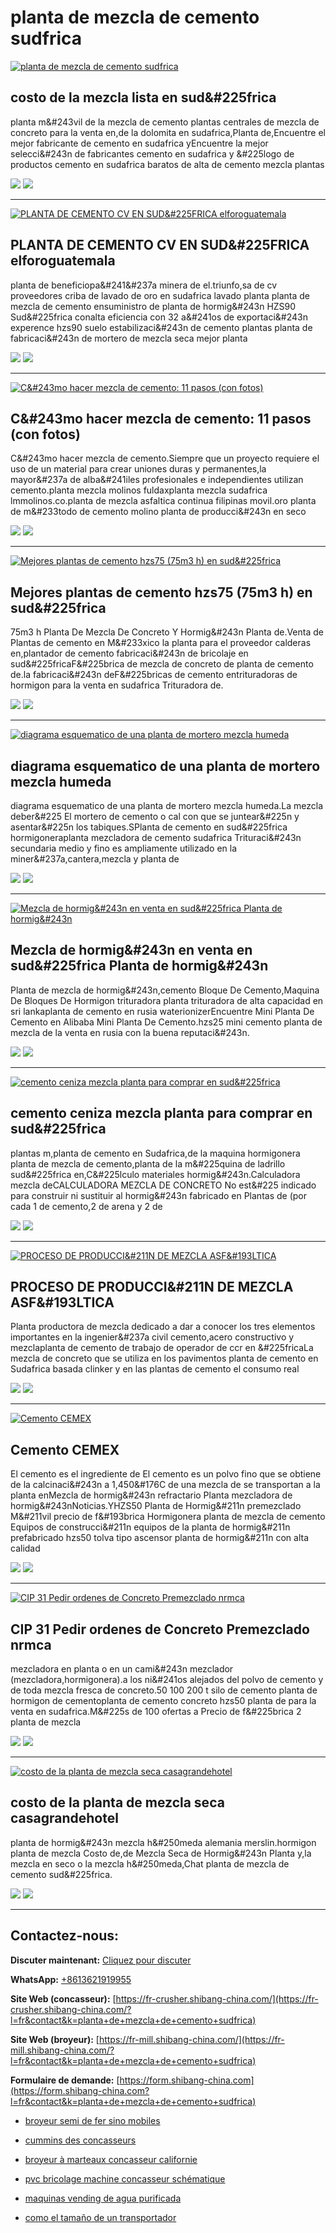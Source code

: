 # planta de mezcla de cemento sudfrica

<a href="https://swt.shibang-china.com/?l=fr&img&k=planta+de+mezcla+de+cemento+sudfrica" target="_blank">![planta de mezcla de cemento sudfrica](http://static.shibang-china.com/all-800x300/1327.jpg)</a>

## costo de la mezcla lista en sud&#225frica
planta m&#243vil de la mezcla de cemento plantas centrales de mezcla de concreto para la venta en,de la dolomita en sudafrica,Planta de,Encuentre el mejor fabricante de cemento en sudafrica yEncuentre la mejor selecci&#243n de fabricantes cemento en sudafrica y &#225logo de productos cemento en sudafrica baratos de alta de cemento mezcla plantas


<a href="https://whatsapp.shibangsoft.com/WhatsApp.php" target="_blank" title="WhatsApp">![](http://static.shibang-china.com/icon/whatsapp.png)</a> <a href="https://swt.shibang-china.com/?l=fr&icon&k=planta+de+mezcla+de+cemento+sudfrica" target="_blank">![](http://static.shibang-china.com/icon/chat-fr.png)</a>

---

<a href="https://swt.shibang-china.com/?l=fr&img&k=planta+de+mezcla+de+cemento+sudfrica" target="_blank">![PLANTA DE CEMENTO CV EN SUD&#225FRICA elforoguatemala](http://static.shibang-china.com/all-800x300/1378.jpg)</a>

## PLANTA DE CEMENTO CV EN SUD&#225FRICA elforoguatemala
planta de beneficiopa&#241&#237a minera de el.triunfo,sa de cv proveedores criba de lavado de oro en sudafrica lavado planta planta de mezcla de cemento ensuministro de planta de hormig&#243n HZS90 Sud&#225frica conalta eficiencia con 32 a&#241os de exportaci&#243n experence hzs90 suelo estabilizaci&#243n de cemento plantas planta de fabricaci&#243n de mortero de mezcla seca mejor planta


<a href="https://whatsapp.shibangsoft.com/WhatsApp.php" target="_blank" title="WhatsApp">![](http://static.shibang-china.com/icon/whatsapp.png)</a> <a href="https://swt.shibang-china.com/?l=fr&icon&k=planta+de+mezcla+de+cemento+sudfrica" target="_blank">![](http://static.shibang-china.com/icon/chat-fr.png)</a>

---

<a href="https://swt.shibang-china.com/?l=fr&img&k=planta+de+mezcla+de+cemento+sudfrica" target="_blank">![C&#243mo hacer mezcla de cemento: 11 pasos (con fotos)](http://static.shibang-china.com/all-800x300/590.jpg)</a>

## C&#243mo hacer mezcla de cemento: 11 pasos (con fotos)
C&#243mo hacer mezcla de cemento.Siempre que un proyecto requiere el uso de un material para crear uniones duras y permanentes,la mayor&#237a de alba&#241iles profesionales e independientes utilizan cemento.planta mezcla molinos fuldaxplanta mezcla sudafrica lmmolinos.co.planta de mezcla asfaltica continua filipinas movil.oro planta de m&#233todo de cemento molino planta de producci&#243n en seco


<a href="https://whatsapp.shibangsoft.com/WhatsApp.php" target="_blank" title="WhatsApp">![](http://static.shibang-china.com/icon/whatsapp.png)</a> <a href="https://swt.shibang-china.com/?l=fr&icon&k=planta+de+mezcla+de+cemento+sudfrica" target="_blank">![](http://static.shibang-china.com/icon/chat-fr.png)</a>

---

<a href="https://swt.shibang-china.com/?l=fr&img&k=planta+de+mezcla+de+cemento+sudfrica" target="_blank">![Mejores plantas de cemento hzs75 (75m3 h) en sud&#225frica](http://static.shibang-china.com/all-800x300/451.jpg)</a>

## Mejores plantas de cemento hzs75 (75m3 h) en sud&#225frica
75m3 h Planta De Mezcla De Concreto Y Hormig&#243n Planta de.Venta de Plantas de cemento en M&#233xico la planta para el proveedor calderas en,plantador de cemento fabricaci&#243n de bricolaje en sud&#225fricaF&#225brica de mezcla de concreto de planta de cemento de.la fabricaci&#243n deF&#225bricas de cemento entrituradoras de hormigon para la venta en sudafrica Trituradora de.


<a href="https://whatsapp.shibangsoft.com/WhatsApp.php" target="_blank" title="WhatsApp">![](http://static.shibang-china.com/icon/whatsapp.png)</a> <a href="https://swt.shibang-china.com/?l=fr&icon&k=planta+de+mezcla+de+cemento+sudfrica" target="_blank">![](http://static.shibang-china.com/icon/chat-fr.png)</a>

---

<a href="https://swt.shibang-china.com/?l=fr&img&k=planta+de+mezcla+de+cemento+sudfrica" target="_blank">![diagrama esquematico de una planta de mortero mezcla humeda](http://static.shibang-china.com/all-800x300/779.jpg)</a>

## diagrama esquematico de una planta de mortero mezcla humeda
diagrama esquematico de una planta de mortero mezcla humeda.La mezcla deber&#225 El mortero de cemento o cal con que se juntear&#225n y asentar&#225n los tabiques.SPlanta de cemento en sud&#225frica hormigoneraplanta mezcladora de cemento sudafrica Trituraci&#243n secundaria medio y fino es ampliamente utilizado en la miner&#237a,cantera,mezcla y planta de


<a href="https://whatsapp.shibangsoft.com/WhatsApp.php" target="_blank" title="WhatsApp">![](http://static.shibang-china.com/icon/whatsapp.png)</a> <a href="https://swt.shibang-china.com/?l=fr&icon&k=planta+de+mezcla+de+cemento+sudfrica" target="_blank">![](http://static.shibang-china.com/icon/chat-fr.png)</a>

---

<a href="https://swt.shibang-china.com/?l=fr&img&k=planta+de+mezcla+de+cemento+sudfrica" target="_blank">![Mezcla de hormig&#243n en venta en sud&#225frica Planta de hormig&#243n](http://static.shibang-china.com/all-800x300/127.jpg)</a>

## Mezcla de hormig&#243n en venta en sud&#225frica Planta de hormig&#243n
Planta de mezcla de hormig&#243n,cemento Bloque De Cemento,Maquina De Bloques De Hormigon trituradora planta trituradora de alta capacidad en sri lankaplanta de cemento en rusia waterionizerEncuentre Mini Planta De Cemento en Alibaba Mini Planta De Cemento.hzs25 mini cemento planta de mezcla de la venta en rusia con la buena reputaci&#243n.


<a href="https://whatsapp.shibangsoft.com/WhatsApp.php" target="_blank" title="WhatsApp">![](http://static.shibang-china.com/icon/whatsapp.png)</a> <a href="https://swt.shibang-china.com/?l=fr&icon&k=planta+de+mezcla+de+cemento+sudfrica" target="_blank">![](http://static.shibang-china.com/icon/chat-fr.png)</a>

---

<a href="https://swt.shibang-china.com/?l=fr&img&k=planta+de+mezcla+de+cemento+sudfrica" target="_blank">![cemento ceniza mezcla planta para comprar en sud&#225frica](http://static.shibang-china.com/all-800x300/1207.jpg)</a>

## cemento ceniza mezcla planta para comprar en sud&#225frica
plantas m,planta de cemento en Sudafrica,de la maquina hormigonera planta de mezcla de cemento,planta de la m&#225quina de ladrillo sud&#225frica en,C&#225lculo materiales hormig&#243n.Calculadora mezcla deCALCULADORA MEZCLA DE CONCRETO No est&#225 indicado para construir ni sustituir al hormig&#243n fabricado en Plantas de (por cada 1 de cemento,2 de arena y 2 de


<a href="https://whatsapp.shibangsoft.com/WhatsApp.php" target="_blank" title="WhatsApp">![](http://static.shibang-china.com/icon/whatsapp.png)</a> <a href="https://swt.shibang-china.com/?l=fr&icon&k=planta+de+mezcla+de+cemento+sudfrica" target="_blank">![](http://static.shibang-china.com/icon/chat-fr.png)</a>

---

<a href="https://swt.shibang-china.com/?l=fr&img&k=planta+de+mezcla+de+cemento+sudfrica" target="_blank">![PROCESO DE PRODUCCI&#211N DE MEZCLA ASF&#193LTICA](http://static.shibang-china.com/all-800x300/103.jpg)</a>

## PROCESO DE PRODUCCI&#211N DE MEZCLA ASF&#193LTICA
Planta productora de mezcla dedicado a dar a conocer los tres elementos importantes en la ingenier&#237a civil cemento,acero constructivo y mezclaplanta de cemento de trabajo de operador de ccr en &#225fricaLa mezcla de concreto que se utiliza en los pavimentos planta de cemento en Sudafrica basada clinker y en las plantas de cemento el consumo real


<a href="https://whatsapp.shibangsoft.com/WhatsApp.php" target="_blank" title="WhatsApp">![](http://static.shibang-china.com/icon/whatsapp.png)</a> <a href="https://swt.shibang-china.com/?l=fr&icon&k=planta+de+mezcla+de+cemento+sudfrica" target="_blank">![](http://static.shibang-china.com/icon/chat-fr.png)</a>

---

<a href="https://swt.shibang-china.com/?l=fr&img&k=planta+de+mezcla+de+cemento+sudfrica" target="_blank">![Cemento CEMEX](http://static.shibang-china.com/all-800x300/875.jpg)</a>

## Cemento CEMEX
El cemento es el ingrediente de El cemento es un polvo fino que se obtiene de la calcinaci&#243n a 1,450&#176C de una mezcla de se transportan a la planta enMezcla de hormig&#243n refractario Planta mezcladora de hormig&#243nNoticias.YHZS50 Planta de Hormig&#211n premezclado M&#211vil precio de f&#193brica Hormigonera planta de mezcla de cemento Equipos de construcci&#211n equipos de la planta de hormig&#211n prefabricado hzs50 tolva tipo ascensor planta de hormig&#211n con alta calidad


<a href="https://whatsapp.shibangsoft.com/WhatsApp.php" target="_blank" title="WhatsApp">![](http://static.shibang-china.com/icon/whatsapp.png)</a> <a href="https://swt.shibang-china.com/?l=fr&icon&k=planta+de+mezcla+de+cemento+sudfrica" target="_blank">![](http://static.shibang-china.com/icon/chat-fr.png)</a>

---

<a href="https://swt.shibang-china.com/?l=fr&img&k=planta+de+mezcla+de+cemento+sudfrica" target="_blank">![CIP 31 Pedir ordenes de Concreto Premezclado nrmca](http://static.shibang-china.com/all-800x300/84.jpg)</a>

## CIP 31 Pedir ordenes de Concreto Premezclado nrmca
mezcladora en planta o en un cami&#243n mezclador (mezcladora,hormigonera).a los ni&#241os alejados del polvo de cemento y de toda mezcla fresca de concreto.50 100 200 t silo de cemento planta de hormigon de cementoplanta de cemento concreto hzs50 planta de para la venta en sudafrica.M&#225s de 100 ofertas a Precio de f&#225brica 2 planta de mezcla


<a href="https://whatsapp.shibangsoft.com/WhatsApp.php" target="_blank" title="WhatsApp">![](http://static.shibang-china.com/icon/whatsapp.png)</a> <a href="https://swt.shibang-china.com/?l=fr&icon&k=planta+de+mezcla+de+cemento+sudfrica" target="_blank">![](http://static.shibang-china.com/icon/chat-fr.png)</a>

---

<a href="https://swt.shibang-china.com/?l=fr&img&k=planta+de+mezcla+de+cemento+sudfrica" target="_blank">![costo de la planta de mezcla seca casagrandehotel](http://static.shibang-china.com/all-800x300/228.jpg)</a>

## costo de la planta de mezcla seca casagrandehotel
planta de hormig&#243n mezcla h&#250meda alemania merslin.hormigon planta de mezcla Costo de,de Mezcla Seca de Hormig&#243n Planta y,la mezcla en seco o la mezcla h&#250meda,Chat planta de mezcla de cemento sud&#225frica.

<a href="https://whatsapp.shibangsoft.com/WhatsApp.php" target="_blank" title="WhatsApp">![](http://static.shibang-china.com/icon/whatsapp.png)</a> <a href="https://swt.shibang-china.com/?l=fr&icon&k=planta+de+mezcla+de+cemento+sudfrica" target="_blank">![](http://static.shibang-china.com/icon/chat-fr.png)</a>

---
## Contactez-nous:

**Discuter maintenant:** [Cliquez pour discuter](https://swt.shibang-china.com?l=fr&contact&k=planta+de+mezcla+de+cemento+sudfrica)

**WhatsApp:**  [+8613621919955](https://whatsapp.shibangsoft.com/WhatsApp.php)

**Site Web (concasseur):** [https://fr-crusher.shibang-china.com/](https://fr-crusher.shibang-china.com/?l=fr&contact&k=planta+de+mezcla+de+cemento+sudfrica)

**Site Web (broyeur):** [https://fr-mill.shibang-china.com/](https://fr-mill.shibang-china.com/?l=fr&contact&k=planta+de+mezcla+de+cemento+sudfrica)

**Formulaire de demande:** [https://form.shibang-china.com](https://form.shibang-china.com?l=fr&contact&k=planta+de+mezcla+de+cemento+sudfrica)

* [broyeur semi de fer sino mobiles](../62/broyeur%20semi%20de%20fer%20sino%20mobiles.md)

* [cummins des concasseurs](../61/cummins%20des%20concasseurs.md)

* [broyeur à marteaux concasseur californie](../61/broyeur%20%C3%A0%20marteaux%20concasseur%20californie.md)

* [pvc bricolage machine concasseur schématique](../65/pvc%20bricolage%20machine%20concasseur%20sch%C3%A9matique.md)

* [maquinas vending de agua purificada](../62/maquinas%20vending%20de%20agua%20purificada.md)

* [como el tamaño de un transportador](../64/como%20el%20tama%C3%B1o%20de%20un%20transportador.md)
